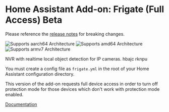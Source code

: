 # Home Assistant Add-on: Frigate (Full Access) Beta

Please reference the [release notes](https://github.com/blakeblackshear/frigate/releases) for breaking changes.

![Supports aarch64 Architecture][aarch64-shield] ![Supports amd64 Architecture][amd64-shield] ![Supports armv7 Architecture][armv7-shield]

NVR with realtime local object detection for IP cameras. hbajc rknpu

You must create a config file as `frigate.yml` in the root of your Home Assistant configuration directory.

This version of the add-on requests full device access in order to turn off protection mode for those devices which don't work with protection mode enabled.

[Documentation](https://docs.frigate.video)

[aarch64-shield]: https://img.shields.io/badge/aarch64-yes-green.svg
[amd64-shield]: https://img.shields.io/badge/amd64-yes-green.svg
[armv7-shield]: https://img.shields.io/badge/armv7-yes-green.svg
